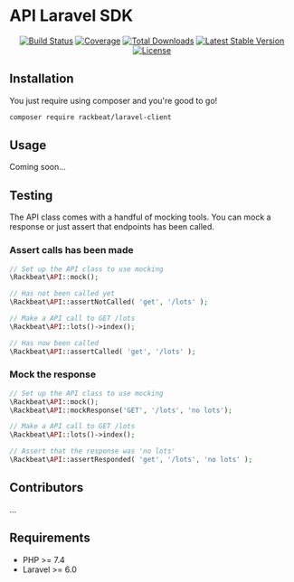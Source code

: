 # API Laravel SDK

<p align="center"> 
<a href="https://travis-ci.org/Rackbeat/laravel-client"><img src="https://img.shields.io/travis/Rackbeat/laravel-client.svg?style=flat-square" alt="Build Status"></a>
<a href="https://coveralls.io/github/Rackbeat/laravel-client"><img src="https://img.shields.io/coveralls/Rackbeat/laravel-client.svg?style=flat-square" alt="Coverage"></a>
<a href="https://packagist.org/packages/rackbeat/laravel-client"><img src="https://img.shields.io/packagist/dt/rackbeat/laravel-client.svg?style=flat-square" alt="Total Downloads"></a>
<a href="https://packagist.org/packages/rackbeat/laravel-client"><img src="https://img.shields.io/packagist/v/rackbeat/laravel-client.svg?style=flat-square" alt="Latest Stable Version"></a>
<a href="https://packagist.org/packages/rackbeat/laravel-client"><img src="https://img.shields.io/packagist/l/rackbeat/laravel-client.svg?style=flat-square" alt="License"></a>
</p>

## Installation

You just require using composer and you're good to go!

```bash
composer require rackbeat/laravel-client
```

## Usage

Coming soon...

## Testing

The API class comes with a handful of mocking tools. You can mock a response or just assert that endpoints has been called.

### Assert calls has been made
```php
// Set up the API class to use mocking
\Rackbeat\API::mock();

// Has not been called yet 
\Rackbeat\API::assertNotCalled( 'get', '/lots' );

// Make a API call to GET /lots
\Rackbeat\API::lots()->index();

// Has now been called
\Rackbeat\API::assertCalled( 'get', '/lots' );
```

### Mock the response
```php
// Set up the API class to use mocking
\Rackbeat\API::mock();
\Rackbeat\API::mockResponse('GET', '/lots', 'no lots');

// Make a API call to GET /lots
\Rackbeat\API::lots()->index();

// Assert that the response was 'no lots'
\Rackbeat\API::assertResponded( 'get', '/lots', 'no lots' );
```

## Contributors

...

## Requirements
* PHP >= 7.4
* Laravel >= 6.0
